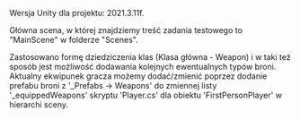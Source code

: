 Wersja Unity dla projektu: 2021.3.11f.

Główna scena, w której znajdziemy treść zadania testowego to "MainScene" w folderze "Scenes".

Zastosowano formę dziedziczenia klas (Klasa główna - Weapon) i w taki też sposób jest możliwość dodawania kolejnych ewentualnych typów broni.
Aktualny ekwipunek gracza możemy dodać/zmienić poprzez dodanie prefabu broni z '_Prefabs -> Weapons' do zmiennej listy '_equippedWeapons' skryptu 'Player.cs' dla obiektu 'FirstPersonPlayer' w hierarchi sceny.

